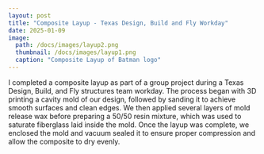 ```yaml
---
layout: post
title: "Composite Layup - Texas Design, Build and Fly Workday"
date: 2025-01-09
image:
  path: /docs/images/layup2.png
  thumbnail: /docs/images/layup1.png
  caption: "Composite Layup of Batman logo"
---
```

I completed a composite layup as part of a group project during a Texas Design, Build, and Fly structures team workday. The process began with 3D printing a cavity mold of our design, followed by sanding it to achieve smooth surfaces and clean edges. We then applied several layers of mold release wax before preparing a 50/50 resin mixture, which was used to saturate fiberglass laid inside the mold. Once the layup was complete, we enclosed the mold and vacuum sealed it to ensure proper compression and allow the composite to dry evenly.